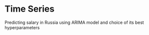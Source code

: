 # Time Series
Predicting salary in Russia using ARIMA model and choice of its best hyperparameters 
